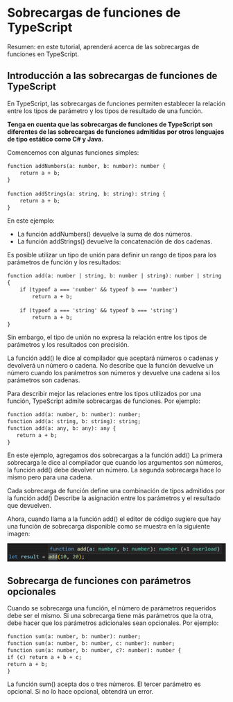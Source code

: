# Sobrecargas de funciones de TypeScript

Resumen: en este tutorial, aprenderá acerca de las sobrecargas de funciones en TypeScript.

## Introducción a las sobrecargas de funciones de TypeScript

En TypeScript, las sobrecargas de funciones permiten establecer la relación entre los tipos de parámetro y los tipos de resultado de una función.

**Tenga en cuenta que las sobrecargas de funciones de TypeScript son diferentes de las sobrecargas de funciones admitidas por otros lenguajes de tipo estático como C# y Java.**

Comencemos con algunas funciones simples:

    function addNumbers(a: number, b: number): number {
        return a + b;
    }

    function addStrings(a: string, b: string): string {
        return a + b;
    }

En este ejemplo:

- La función addNumbers() devuelve la suma de dos números.
- La función addStrings() devuelve la concatenación de dos cadenas.

Es posible utilizar un tipo de unión para definir un rango de tipos para los parámetros de función y los resultados:

    function add(a: number | string, b: number | string): number | string {
        if (typeof a === 'number' && typeof b === 'number')
            return a + b;

        if (typeof a === 'string' && typeof b === 'string')
            return a + b;
    }

Sin embargo, el tipo de unión no expresa la relación entre los tipos de parámetros y los resultados con precisión.

La función add() le dice al compilador que aceptará números o cadenas y devolverá un número o cadena. No describe que la función devuelve un número cuando los parámetros son números y devuelve una cadena si los parámetros son cadenas.

Para describir mejor las relaciones entre los tipos utilizados por una función, TypeScript admite sobrecargas de funciones. Por ejemplo:

    function add(a: number, b: number): number;
    function add(a: string, b: string): string;
    function add(a: any, b: any): any {
       return a + b;
    }

En este ejemplo, agregamos dos sobrecargas a la función add() La primera sobrecarga le dice al compilador que cuando los argumentos son números, la función add() debe devolver un número. La segunda sobrecarga hace lo mismo pero para una cadena.

Cada sobrecarga de función define una combinación de tipos admitidos por la función add() Describe la asignación entre los parámetros y el resultado que devuelven.

Ahora, cuando llama a la función add() el editor de código sugiere que hay una función de sobrecarga disponible como se muestra en la siguiente imagen:

![img](./img/typescript-function-overloadings.png)

## Sobrecarga de funciones con parámetros opcionales

Cuando se sobrecarga una función, el número de parámetros requeridos debe ser el mismo. Si una sobrecarga tiene más parámetros que la otra, debe hacer que los parámetros adicionales sean opcionales. Por ejemplo:

    function sum(a: number, b: number): number;
    function sum(a: number, b: number, c: number): number;
    function sum(a: number, b: number, c?: number): number {
    if (c) return a + b + c;
    return a + b;
    }

La función sum() acepta dos o tres números. El tercer parámetro es opcional. Si no lo hace opcional, obtendrá un error.

